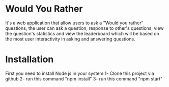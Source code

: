 # Would You Rather
It's a web application that allow users to ask a "Would you rather" questions, the user can ask a question, response to other's questions, view the question's statistics and view the leaderboard which will be based on the most user interactivity in asking and answering questions.


# Installation
First you need to install Node js in your system 1- Clone this project via github 2- run this command "npm install" 3- run this command "npm start"

